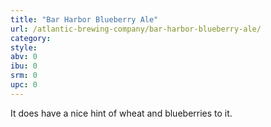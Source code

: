 ```yaml
---
title: "Bar Harbor Blueberry Ale"
url: /atlantic-brewing-company/bar-harbor-blueberry-ale/
category: 
style: 
abv: 0
ibu: 0
srm: 0
upc: 0
---
```

It does have a nice hint of wheat and blueberries to it.
